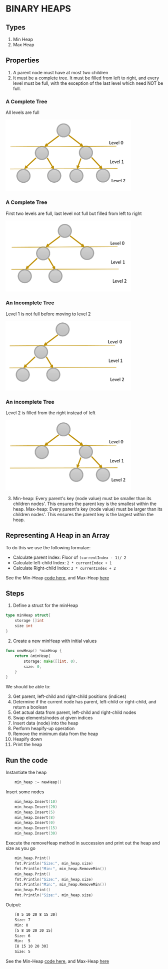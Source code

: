 # BINARY HEAPS

## Types

1. Min Heap
2. Max Heap

## Properties

1. A parent node must have at most two children
2. It must be a complete tree. It must be filled from left to right, and every level must be full, with the exception of the last level which need NOT be full.
                   
### A Complete Tree 

All levels are full

<img src="../assets/complete_tree1.png" alt="Complete tree 1" width="400">
  
  
### A Complete Tree 

First two levels are full, last level not full but filled from left to right

<img src="../assets/complete_tree2.png" alt="Complete tree 2" width="400">           
 

### An Incomplete Tree 

Level 1 is not full before moving to level 2

<img src="../assets/incomplete_tree1.png" alt="Incomplete tree 1" width="400">   
  
  
### An incomplete Tree 

Level 2 is filled from the right instead of left

<img src="../assets/incomplete_tree2.png" alt="Incomplete tree 2" width="400">   
   
3. Min-heap: Every parent's key (node value) must be smaller than its children nodes'. This ensures the parent key is the smallest within the heap. 
Max-heap: Every parent's key (node value) must be larger than its children nodes'. This ensures the parent key is the largest within the heap.


## Representing A Heap in an Array

To do this we use the following formulae:
  
- Calculate parent Index: Floor of `(currentIndex - 1)/ 2`
- Calculate left-child Index: `2 * currentIndex + 1`
- Calculate Right-child Index: `2 * currentIndex + 2`

See the Min-Heap [code here](./binary_heap/minHeap.go), and Max-Heap [here](./binary_heap/maxHeap.go)

## Steps

1. Define a struct for the minHeap
```go
type minHeap struct{
	storage []int
	size int
}
```
2. Create a new minHeap with initial values
```go
func newHeap() *minHeap {
	return &minHeap{
		storage: make([]int, 0),
		size: 0,
	} 
}
```
We should be able to:

3. Get parent, left-child and right-child positions (indices)
4. Determine if the current node has parent, left-child or right-child, and return a boolean
5. Get actual data from parent, left-child and right-child nodes
6. Swap elements/nodes at given indices
7. Insert data (node) into the heap
8. Perform heapify-up operation
9. Remove the minimum data from the heap
10. Heapify down
11. Print the heap

## Run the code

Instantiate the heap
```go
    min_heap := newHeap()
```

Insert some nodes
```go
    min_heap.Insert(10)
    min_heap.Insert(20)
    min_heap.Insert(5)
    min_heap.Insert(8)
    min_heap.Insert(0)
    min_heap.Insert(15)
    min_heap.Insert(30)
```

Execute the removeHeap method in succession and print out the heap and size as you go
```go
    min_heap.Print()
    fmt.Println("Size:", min_heap.size)
    fmt.Println("Min:", min_heap.RemoveMin())
    min_heap.Print()
    fmt.Println("Size:", min_heap.size)
    fmt.Println("Min:", min_heap.RemoveMin())
    min_heap.Print()
    fmt.Println("Size:", min_heap.size)
```

Output:
```bash
    [0 5 10 20 8 15 30]
    Size: 7
    Min: 0
    [5 8 10 20 30 15]
    Size: 6
    Min:  5
    [8 15 10 20 30]
    Size: 5
```

See the Min-Heap [code here](./binary_heap/minHeap.go), and Max-Heap [here](./binary_heap/maxHeap.go)